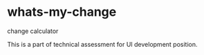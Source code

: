 whats-my-change
===============

change calculator

This is a part of technical assessment for UI development position.
